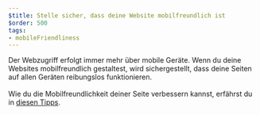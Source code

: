 ```yaml
---
$title: Stelle sicher, dass deine Website mobilfreundlich ist
$order: 500
tags:
- mobileFriendliness
---
```


Der Webzugriff erfolgt immer mehr über mobile Geräte. Wenn du deine Websites mobilfreundlich gestaltest, wird sichergestellt, dass deine Seiten auf allen Geräten reibungslos funktionieren. <br><br> Wie du die Mobilfreundlichkeit deiner Seite verbessern kannst, erfährst du in [diesen Tipps](https://developers.google.com/search/mobile-sites?hl=de).
